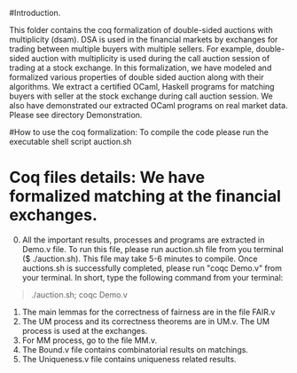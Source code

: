 #Introduction.

This folder contains the coq formalization of double-sided auctions with multiplicity (dsam). 
DSA is used in the financial markets by exchanges for trading between multiple buyers with multiple sellers. 
For example,  double-sided auction with multiplicity is used during the call auction session of trading at a stock exchange. 
In this formalization, we have modeled and formalized various properties of double sided auction along with their algorithms. 
We extract a certified OCaml, Haskell programs for matching buyers with seller at the stock exchange during call auction session.
We also have demonstrated our extracted OCaml programs on real market data. Please see directory Demonstration.

#How to use the coq formalization: To compile the code please run the executable shell script auction.sh

# Coq files details: We have formalized matching at the financial exchanges. 
0. All the important results, processes and programs are extracted in Demo.v file. To run this file, please 
run auction.sh file from you terminal ($ ./auction.sh). This file may take 5-6 minutes to compile. 
Once auctions.sh is successfully completed, please run "coqc Demo.v" from your terminal. In short, 
type the following command from your terminal:

> ./auction.sh;
> coqc Demo.v 

1. The main lemmas for the correctness of fairness are in the file FAIR.v
2. The UM process and its correctness theorems are in UM.v. The UM process is used at the exchanges.
3. For MM process, go to the file MM.v.
4. The Bound.v file contains combinatorial results on matchings. 
5. The Uniqueness.v file contains uniqueness related results.


